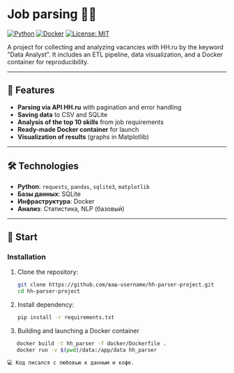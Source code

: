# Job parsing 🕵️‍♂️

[![Python](https://img.shields.io/badge/Python-3.9%2B-blue?logo=python)](https://www.python.org/)
[![Docker](https://img.shields.io/badge/Docker-✓-blue?logo=docker)](https://www.docker.com/)
[![License: MIT](https://img.shields.io/badge/License-MIT-green.svg)](https://opensource.org/licenses/MIT)

A project for collecting and analyzing vacancies with HH.ru by the keyword "Data Analyst". It includes an ETL pipeline, data visualization, and a Docker container for reproducibility.

---

## 📌 Features
- **Parsing via API HH.ru** with pagination and error handling
- **Saving data** to CSV and SQLite
- **Analysis of the top 10 skills** from job requirements
- **Ready-made Docker container** for launch
- **Visualization of results** (graphs in Matplotlib)

---

## 🛠 Technologies
- **Python**: `requests`, `pandas`, `sqlite3`, `matplotlib`
- **Базы данных**: SQLite
- **Инфраструктура**: Docker
- **Анализ**: Статистика, NLP (базовый)

---

## 🚀 Start

### Installation
1. Clone the repository:
   ```bash
   git clone https://github.com/ваш-username/hh-parser-project.git
   cd hh-parser-project
   
2. Install dependency:
   ```bash
   pip install -r requirements.txt

3. Building and launching a Docker container
```bash
   docker build -t hh_parser -f docker/Dockerfile .
   docker run -v $(pwd)/data:/app/data hh_parser

💻 Код писался с любовью к данным и кофе. 
